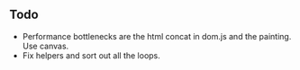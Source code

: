 Todo
----
* Performance bottlenecks are the html concat in dom.js and the painting. Use canvas.
* Fix helpers and sort out all the loops.
